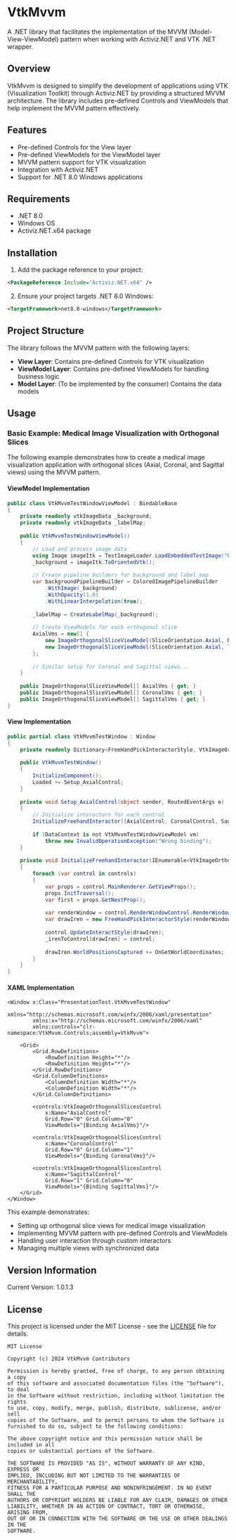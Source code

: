 # VtkMvvm

A .NET library that facilitates the implementation of the MVVM (Model-View-ViewModel) pattern when working with Activiz.NET and VTK .NET wrapper.

## Overview

VtkMvvm is designed to simplify the development of applications using VTK (Visualization Toolkit) through Activiz.NET by providing a structured MVVM architecture. The library includes pre-defined Controls and ViewModels that help implement the MVVM pattern effectively.

## Features

- Pre-defined Controls for the View layer
- Pre-defined ViewModels for the ViewModel layer
- MVVM pattern support for VTK visualization
- Integration with Activiz.NET
- Support for .NET 8.0 Windows applications

## Requirements

- .NET 8.0
- Windows OS
- Activiz.NET.x64 package

## Installation

1. Add the package reference to your project:
```xml
<PackageReference Include="Activiz.NET.x64" />
```

2. Ensure your project targets .NET 8.0 Windows:
```xml
<TargetFramework>net8.0-windows</TargetFramework>
```

## Project Structure

The library follows the MVVM pattern with the following layers:

- **View Layer**: Contains pre-defined Controls for VTK visualization
- **ViewModel Layer**: Contains pre-defined ViewModels for handling business logic
- **Model Layer**: (To be implemented by the consumer) Contains the data models

## Usage

### Basic Example: Medical Image Visualization with Orthogonal Slices

The following example demonstrates how to create a medical image visualization application with orthogonal slices (Axial, Coronal, and Sagittal views) using the MVVM pattern.

#### ViewModel Implementation

```csharp
public class VtkMvvmTestWindowViewModel : BindableBase
{
    private readonly vtkImageData _background;
    private readonly vtkImageData _labelMap;
    
    public VtkMvvmTestWindowViewModel()
    {
        // Load and process image data
        using Image imageItk = TestImageLoader.LoadEmbeddedTestImage("big_dog_mri.nii");
        _background = imageItk.ToOrientedVtk();
        
        // Create pipeline builders for background and label map
        var backgroundPipelineBuilder = ColoredImagePipelineBuilder
            .WithImage(_background)
            .WithOpacity(1.0)
            .WithLinearInterpolation(true);
            
        _labelMap = CreateLabelMap(_background);
        
        // Create ViewModels for each orthogonal slice
        AxialVms = new[] {
            new ImageOrthogonalSliceViewModel(SliceOrientation.Axial, backgroundPipelineBuilder.Build()),
            new ImageOrthogonalSliceViewModel(SliceOrientation.Axial, labelMapPipelineBuilder.Build())
        };
        
        // Similar setup for Coronal and Sagittal views...
    }
    
    public ImageOrthogonalSliceViewModel[] AxialVms { get; }
    public ImageOrthogonalSliceViewModel[] CoronalVms { get; }
    public ImageOrthogonalSliceViewModel[] SagittalVms { get; }
}
```

#### View Implementation

```csharp
public partial class VtkMvvmTestWindow : Window
{
    private readonly Dictionary<FreeHandPickInteractorStyle, VtkImageOrthogonalSlicesControl> _irenToControl = new();
    
    public VtkMvvmTestWindow()
    {
        InitializeComponent();
        Loaded += Setup_AxialControl;
    }
    
    private void Setup_AxialControl(object sender, RoutedEventArgs e)
    {
        // Initialize interactors for each control
        InitializeFreehandInteractor([AxialControl, CoronalControl, SagittalControl]);
        
        if (DataContext is not VtkMvvmTestWindowViewModel vm) 
            throw new InvalidOperationException("Wrong binding");
    }
    
    private void InitializeFreehandInteractor(IEnumerable<VtkImageOrthogonalSlicesControl> controls)
    {
        foreach (var control in controls)
        {
            var props = control.MainRenderer.GetViewProps();
            props.InitTraversal();
            var first = props.GetNextProp();
            
            var renderWindow = control.RenderWindowControl.RenderWindow;
            var drawIren = new FreeHandPickInteractorStyle(renderWindow, control.MainRenderer, first);
            
            control.UpdateInteractStyle(drawIren);
            _irenToControl[drawIren] = control;
            
            drawIren.WorldPositionsCaptured += OnGetWorldCoordinates;
        }
    }
}
```

#### XAML Implementation

```xaml
<Window x:Class="PresentationTest.VtkMvvmTestWindow"
        xmlns="http://schemas.microsoft.com/winfx/2006/xaml/presentation"
        xmlns:x="http://schemas.microsoft.com/winfx/2006/xaml"
        xmlns:controls="clr-namespace:VtkMvvm.Controls;assembly=VtkMvvm">
    
    <Grid>
        <Grid.RowDefinitions>
            <RowDefinition Height="*"/>
            <RowDefinition Height="*"/>
        </Grid.RowDefinitions>
        <Grid.ColumnDefinitions>
            <ColumnDefinition Width="*"/>
            <ColumnDefinition Width="*"/>
        </Grid.ColumnDefinitions>
        
        <controls:VtkImageOrthogonalSlicesControl 
            x:Name="AxialControl"
            Grid.Row="0" Grid.Column="0"
            ViewModels="{Binding AxialVms}"/>
            
        <controls:VtkImageOrthogonalSlicesControl 
            x:Name="CoronalControl"
            Grid.Row="0" Grid.Column="1"
            ViewModels="{Binding CoronalVms}"/>
            
        <controls:VtkImageOrthogonalSlicesControl 
            x:Name="SagittalControl"
            Grid.Row="1" Grid.Column="0"
            ViewModels="{Binding SagittalVms}"/>
    </Grid>
</Window>
```

This example demonstrates:
- Setting up orthogonal slice views for medical image visualization
- Implementing MVVM pattern with pre-defined Controls and ViewModels
- Handling user interaction through custom interactors
- Managing multiple views with synchronized data

## Version Information

Current Version: 1.0.1.3

## License

This project is licensed under the MIT License - see the [LICENSE](LICENSE) file for details.

```
MIT License

Copyright (c) 2024 VtkMvvm Contributors

Permission is hereby granted, free of charge, to any person obtaining a copy
of this software and associated documentation files (the "Software"), to deal
in the Software without restriction, including without limitation the rights
to use, copy, modify, merge, publish, distribute, sublicense, and/or sell
copies of the Software, and to permit persons to whom the Software is
furnished to do so, subject to the following conditions:

The above copyright notice and this permission notice shall be included in all
copies or substantial portions of the Software.

THE SOFTWARE IS PROVIDED "AS IS", WITHOUT WARRANTY OF ANY KIND, EXPRESS OR
IMPLIED, INCLUDING BUT NOT LIMITED TO THE WARRANTIES OF MERCHANTABILITY,
FITNESS FOR A PARTICULAR PURPOSE AND NONINFRINGEMENT. IN NO EVENT SHALL THE
AUTHORS OR COPYRIGHT HOLDERS BE LIABLE FOR ANY CLAIM, DAMAGES OR OTHER
LIABILITY, WHETHER IN AN ACTION OF CONTRACT, TORT OR OTHERWISE, ARISING FROM,
OUT OF OR IN CONNECTION WITH THE SOFTWARE OR THE USE OR OTHER DEALINGS IN THE
SOFTWARE.
```